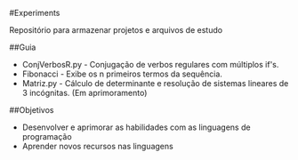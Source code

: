 #Experiments

Repositório para armazenar projetos e arquivos de estudo

##Guia

* ConjVerbosR.py - Conjugação de verbos regulares com múltiplos if's.
* Fibonacci - Exibe os n primeiros termos da sequência.
* Matriz.py - Cálculo de determinante e resolução de sistemas lineares de 3 incógnitas. (Em aprimoramento)

##Objetivos

- Desenvolver e aprimorar as habilidades com as linguagens de programação
- Aprender novos recursos nas linguagens

